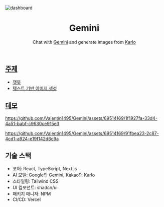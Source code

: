 ![dashboard](https://github.com/user-attachments/assets/11a1d2ce-b603-40ce-8e1a-c569e9604a12)

<h1 align="center">Gemini</h1>

<p align="center">
  Chat with <a href="https://ai.google.dev/">Gemini</a> and generate images from <a href="https://developers.kakao.com/product/karlo">Karlo
</p>
<br/>

## 주제

- 챗봇
- 텍스트 기반 이미지 생성

## 데모

https://github.com/Valentin1495/Gemini/assets/69514169/1f1927fa-33d4-4a51-babf-c9630ce915e3

https://github.com/Valentin1495/Gemini/assets/69514169/91fbea23-2c87-4cd1-a924-e19f142d6c9a

## 기술 스택

- 코어: React, TypeScript, Next.js
- AI 모델: Google의 Gemini, Kakao의 Karlo
- 스타일링: Tailwind CSS
- UI 컴포넌트: shadcn/ui
- 패키지 매니저: NPM
- CI/CD: Vercel
